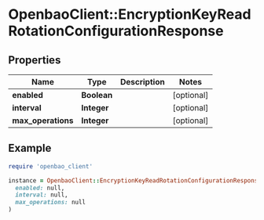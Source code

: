 # OpenbaoClient::EncryptionKeyReadRotationConfigurationResponse

## Properties

| Name | Type | Description | Notes |
| ---- | ---- | ----------- | ----- |
| **enabled** | **Boolean** |  | [optional] |
| **interval** | **Integer** |  | [optional] |
| **max_operations** | **Integer** |  | [optional] |

## Example

```ruby
require 'openbao_client'

instance = OpenbaoClient::EncryptionKeyReadRotationConfigurationResponse.new(
  enabled: null,
  interval: null,
  max_operations: null
)
```

